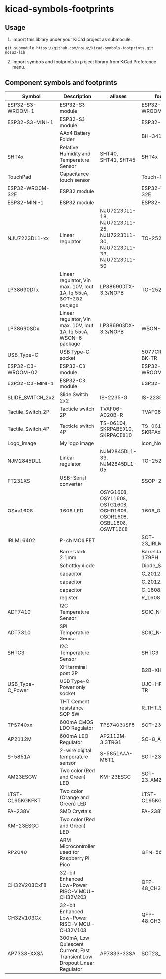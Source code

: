 # kicad-symbols-footprints

## Usage

1. Import this library under your KiCad project as submodule.

```
git submodule https://github.com/nosuz/kicad-symbols-footprints.git nosuz-lib
```

2. Import symbols and footprints in project library from KiCad Preference menu.

## Component symbols and footprints

| Symbol            | Description                                                               | aliases                                                                   | footprint            |
| ----------------- | ------------------------------------------------------------------------- | ------------------------------------------------------------------------- | -------------------- |
| ESP32-S3-WROOM-1  | ESP32-S3 module                                                           |                                                                           | ESP32-S3-WROOM-1     |
| ESP32-S3-MINI-1   | ESP32-S3 module                                                           |                                                                           | ESP32-S3-MINI-1      |
|                   | AAx4 Battery Folder                                                       |                                                                           | BH-341-2P            |
| SHT4x             | Relative Humidity and Temperature Sensor                                  | SHT40, SHT41, SHT45                                                       | SHT4x                |
| TouchPad          | Capacitance touch sensor                                                  |                                                                           | Touch-Pad_10mm       |
| ESP32-WROOM-32E   | ESP32 module                                                              |                                                                           | ESP32-WROOM-32E      |
| ESP32-MINI-1      | ESP32 module                                                              |                                                                           | ESP32-MINI-1         |
| NJU7223DL1-xx     | Linear regulator                                                          | NJU7223DL1-18, NJU7223DL1-25, NJU7223DL1-30, NJU7223DL1-33, NJU7223DL1-50 | TO-252-3-L1          |
| LP38690DTx        | Linear regulator, Vin max. 10V, Iout 1A, Iq 55uA, SOT-252 pacjage         | LP38690DTX-3.3/NOPB                                                       | TO-252-3-L1          |
| LP38690SDx        | Linear regulator, Vin max. 10V, Iout 1A, Iq 55uA, WSON-6 package          | LP38690SDX-3.3/NOPB                                                       | WSON-6               |
| USB_Type-C        | USB Type-C socket                                                         |                                                                           | 5077CR-16SMC2-BK-TR  |
| ESP32-C3-WROOM-02 | ESP32-C3 module                                                           |                                                                           | ESP32-C3-WROOM-02    |
| ESP32-C3-MINI-1   | ESP32-C3 module                                                           |                                                                           | ESP32-C3-MINI-1      |
| SLIDE_SWITCH_2x2  | Slide Switch 2x2                                                          | IS-2235-G                                                                 | IS-2235-G            |
| Tactile_Switch_2P | Tacticle switch 2P                                                        | TVAF06-A020B-R                                                            | TVAF06-A020B-R       |
| Tactile_Switch_4P | Tacticle switch 4P                                                        | TS-06104, SKRPABE010, SKRPACE010                                          | TS-06104, SKRPAxE010 |
| Logo_image        | My logo image                                                             |                                                                           | Icon_Nosuz           |
| NJM2845DL1        | Linear regulator                                                          | NJM2845DL1-33, NJM2845DL1-05                                              | TO-252-3-L1          |
| FT231XS           | USB-Serial converter                                                      |                                                                           | SSOP-20_FT231X       |
| OSxx1608          | 1608 LED                                                                  | OSYG1608, OSYL1608, OSTG1608, OSHR1608, OSOR1608, OSBL1608, OSWT1608      | 1608_OSxx1608        |
| IRLML6402         | P-ch MOS FET                                                              |                                                                           | SOT-23_IRLML6402     |
|                   | Barrel Jack 2.1mm                                                         |                                                                           | BarrelJack_MJ-179PH  |
|                   | Schottky diode                                                            |                                                                           | Diode_SS2040FL       |
|                   | capacitor                                                                 |                                                                           | C_2012               |
|                   | capacitor                                                                 |                                                                           | C_2012_Large         |
|                   | capacitor                                                                 |                                                                           | C_1608_0603          |
|                   | register                                                                  |                                                                           | R_1608               |
| ADT7410           | I2C Temperature Sensor                                                    |                                                                           | SOIC_N-8             |
| ADT7310           | SPI Temperature Sensor                                                    |                                                                           | SOIC_N-8             |
| SHTC3             | I2C Temperature Sensor                                                    |                                                                           | SHTC3                |
|                   | XH terminal post 2P                                                       |                                                                           | B2B-XH-A             |
| USB_Type-C_Power  | USB Type-C Power only socket                                              |                                                                           | UJC-HP-3-SMT-TR      |
|                   | THT Cement resistance SQP 5W                                              |                                                                           | R_THT_SQP5W          |
| TPS740xx          | 600mA CMOS LDO Regulator                                                  | TPS74033SF5                                                               | SOT-23-5L            |
| AP2112M           | 600mA LDO Regulator                                                       | AP2112M-3.3TRG1                                                           | SO-8_AP2112M         |
| S-5851A           | 2-wire digital temperature sensor                                         | S-5851AAA-M6T1                                                            | SOT-23-6             |
| AM23ESGW          | Two color (Red and Green) LED                                             | KM-23ESGC                                                                 | SOT-23_AM23ESGW      |
| LTST-C195KGKFKT   | Two color (Orange and Green) LED                                          |                                                                           | LTST-C195KGKFKT      |
| FA-238V           | SMD Crystals                                                              |                                                                           | FA-238V              |
| KM-23ESGC         | Two color (Red and Green) LED                                             |                                                                           |                      |
| RP2040            | ARM Microcontroller used for Raspberry Pi Pico                            |                                                                           | QFN-56_RP2040        |
| CH32V203CxT8      | 32-bit Enhanced Low-Power RISC-V MCU – CH32V203                           |                                                                           | QFP-48_CH32Vx03CxT6  |
| CH32V103Cx        | 32-bit Enhanced Low-Power RISC-V MCU – CH32V103                           |                                                                           | QFP-48_CH32Vx03CxT6  |
| AP7333-XXSA       | 300mA, Low Quiescent Current, Fast Transient Low Dropout Linear Regulator | AP7333-33SA                                                               | SOT23_AP7333         |
